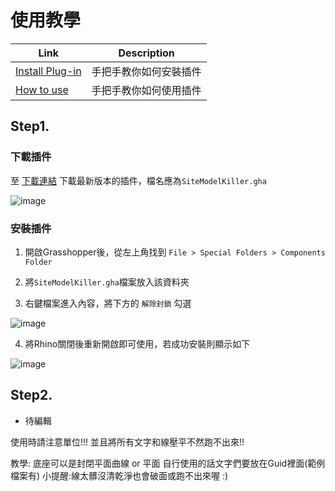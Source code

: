 # 使用教學

| Link | Description |
|---|---|
| [Install Plug-in](Tutorial.md#step1) | 手把手教你如何安裝插件 |
| [How to use](Tutorial.md#step2) | 手把手教你如何使用插件 |

## Step1.

### 下載插件

至 [下載連結](https://github.com/waiwaimi/SiteModel_Killer/releases) 下載最新版本的插件，檔名應為`SiteModelKiller.gha`

![image](https://github.com/waiwaimi/SiteModel_Killer/blob/main/docs/pic/download_release.png)

### 安裝插件

1. 開啟Grasshopper後，從左上角找到 `File > Special Folders > Components Folder`

2. 將`SiteModelKiller.gha`檔案放入該資料夾

3. 右鍵檔案進入內容，將下方的 `解除封鎖` 勾選

![image](https://github.com/waiwaimi/SiteModel_Killer/blob/main/docs/pic/plugin_unlock.jpg)

4. 將Rhino關閉後重新開啟即可使用，若成功安裝則顯示如下

![image](https://github.com/waiwaimi/SiteModel_Killer/blob/main/docs/pic/install_plugin_success.jpg)

## Step2.

- 待編輯

使用時請注意單位!!!
並且將所有文字和線壓平不然跑不出來!!

教學:
底座可以是封閉平面曲線 or 平面
自行使用的話文字們要放在Guid裡面(範例檔案有)
小提醒:線太髒沒清乾淨也會破面或跑不出來喔 :)
